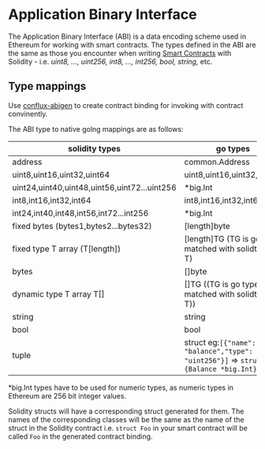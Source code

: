 Application Binary Interface
============================

The Application Binary Interface (ABI) is a data encoding scheme used in Ethereum for working with smart contracts. The types defined in the ABI are the same as those you encounter when writing [Smart Contracts](smart_contracts_overview.md) with Solidity - i.e. *uint8, ..., uint256, int8, ..., int256, bool, string,* etc.

Type mappings
-------------

Use [conflux-abigen]() to create contract binding for invoking with contract convinently.

The ABI type to native golng mappings are as follows:

| solidity types                               | go types                                                                           |
| -------------------------------------------- | ---------------------------------------------------------------------------------- |
| address                                      | common.Address                                                                     |
| uint8,uint16,uint32,uint64                   | uint8,uint16,uint32,uint64                                                         |
| uint24,uint40,uint48,uint56,uint72...uint256 | *big.Int                                                                           |
| int8,int16,int32,int64                       | int8,int16,int32,int64                                                             |
| int24,int40,int48,int56,int72...int256       | *big.Int                                                                           |
| fixed bytes (bytes1,bytes2...bytes32)        | [length]byte                                                                       |
| fixed type T array (T[length])               | [length]TG (TG is go type matched with solidty type T)                             |
| bytes                                        | []byte                                                                             |
| dynamic type T array T[]                     | []TG ((TG is go type matched with solidty type T))                                 |
| string                                       | string                                                                             |
| bool                                         | bool                                                                               |
| tuple                                        | struct eg:`[{"name": "balance","type": "uint256"}]` => `struct {Balance *big.Int}` |


*big.Int types have to be used for numeric types, as numeric types in Ethereum are 256 bit integer values.

Solidity structs will have a corresponding struct generated for them.  The names of the corresponding classes will be the same as the name of the struct in the Solidity contract i.e. `struct Foo` in your smart contract will be called `Foo` in the generated contract binding.
